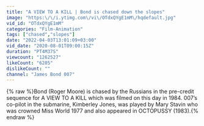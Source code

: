 ```yaml
---
title: "A VIEW TO A KILL | Bond is chased down the slopes"
image: "https:\/\/i.ytimg.com\/vi\/OTdxQYgE1mM\/hqdefault.jpg"
vid_id: "OTdxQYgE1mM"
categories: "Film-Animation"
tags: ["chased","slopes"]
date: "2022-04-03T13:01:09+03:00"
vid_date: "2020-08-01T09:00:15Z"
duration: "PT4M37S"
viewcount: "1262527"
likeCount: "6205"
dislikeCount: ""
channel: "James Bond 007"
---
```

{% raw %}Bond (Roger Moore) is chased by the Russians in the pre-credit sequence for A VIEW TO A KILL which was filmed on this day in 1984. 007’s co-pilot in the submarine, Kimberley Jones, was played by Mary Stavin who was crowned Miss World 1977 and also appeared in OCTOPUSSY (1983).{% endraw %}
